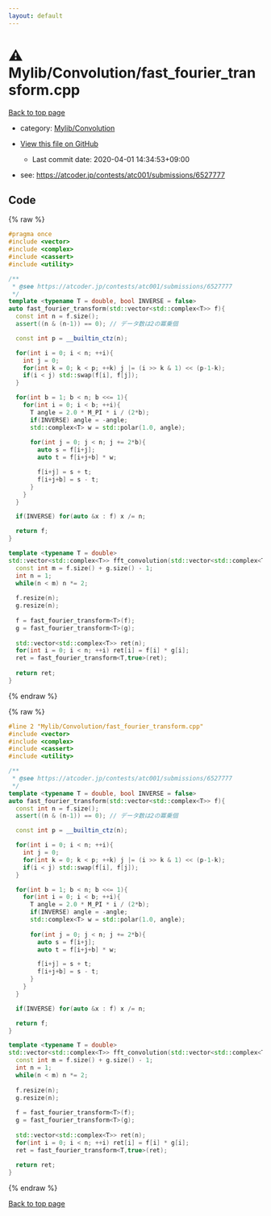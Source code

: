 ```yaml
---
layout: default
---
```


<!-- mathjax config similar to math.stackexchange -->
<script type="text/javascript" async
  src="https://cdnjs.cloudflare.com/ajax/libs/mathjax/2.7.5/MathJax.js?config=TeX-MML-AM_CHTML">
</script>
<script type="text/x-mathjax-config">
  MathJax.Hub.Config({
    TeX: { equationNumbers: { autoNumber: "AMS" }},
    tex2jax: {
      inlineMath: [ ['$','$'] ],
      processEscapes: true
    },
    "HTML-CSS": { matchFontHeight: false },
    displayAlign: "left",
    displayIndent: "2em"
  });
</script>

<script type="text/javascript" src="https://cdnjs.cloudflare.com/ajax/libs/jquery/3.4.1/jquery.min.js"></script>
<script src="https://cdn.jsdelivr.net/npm/jquery-balloon-js@1.1.2/jquery.balloon.min.js" integrity="sha256-ZEYs9VrgAeNuPvs15E39OsyOJaIkXEEt10fzxJ20+2I=" crossorigin="anonymous"></script>
<script type="text/javascript" src="../../../assets/js/copy-button.js"></script>
<link rel="stylesheet" href="../../../assets/css/copy-button.css" />


# :warning: Mylib/Convolution/fast_fourier_transform.cpp

<a href="../../../index.html">Back to top page</a>

* category: <a href="../../../index.html#d1ac32c11c508fec0764fa012d8d2913">Mylib/Convolution</a>
* <a href="{{ site.github.repository_url }}/blob/master/Mylib/Convolution/fast_fourier_transform.cpp">View this file on GitHub</a>
    - Last commit date: 2020-04-01 14:34:53+09:00


* see: <a href="https://atcoder.jp/contests/atc001/submissions/6527777">https://atcoder.jp/contests/atc001/submissions/6527777</a>


## Code

<a id="unbundled"></a>
{% raw %}
```cpp
#pragma once
#include <vector>
#include <complex>
#include <cassert>
#include <utility>

/**
 * @see https://atcoder.jp/contests/atc001/submissions/6527777
 */
template <typename T = double, bool INVERSE = false>
auto fast_fourier_transform(std::vector<std::complex<T>> f){
  const int n = f.size();
  assert((n & (n-1)) == 0); // データ数は2の冪乗個

  const int p = __builtin_ctz(n);

  for(int i = 0; i < n; ++i){
    int j = 0;
    for(int k = 0; k < p; ++k) j |= (i >> k & 1) << (p-1-k);
    if(i < j) std::swap(f[i], f[j]);
  }

  for(int b = 1; b < n; b <<= 1){
    for(int i = 0; i < b; ++i){
      T angle = 2.0 * M_PI * i / (2*b);
      if(INVERSE) angle = -angle;
      std::complex<T> w = std::polar(1.0, angle);
      
      for(int j = 0; j < n; j += 2*b){
        auto s = f[i+j];
        auto t = f[i+j+b] * w;

        f[i+j] = s + t;
        f[i+j+b] = s - t;
      }
    }
  }

  if(INVERSE) for(auto &x : f) x /= n;

  return f;
}

template <typename T = double>
std::vector<std::complex<T>> fft_convolution(std::vector<std::complex<T>> f, std::vector<std::complex<T>> g){
  const int m = f.size() + g.size() - 1;
  int n = 1;
  while(n < m) n *= 2;
  
  f.resize(n);
  g.resize(n);
  
  f = fast_fourier_transform<T>(f);
  g = fast_fourier_transform<T>(g);
  
  std::vector<std::complex<T>> ret(n);
  for(int i = 0; i < n; ++i) ret[i] = f[i] * g[i];
  ret = fast_fourier_transform<T,true>(ret);
  
  return ret;
}

```
{% endraw %}

<a id="bundled"></a>
{% raw %}
```cpp
#line 2 "Mylib/Convolution/fast_fourier_transform.cpp"
#include <vector>
#include <complex>
#include <cassert>
#include <utility>

/**
 * @see https://atcoder.jp/contests/atc001/submissions/6527777
 */
template <typename T = double, bool INVERSE = false>
auto fast_fourier_transform(std::vector<std::complex<T>> f){
  const int n = f.size();
  assert((n & (n-1)) == 0); // データ数は2の冪乗個

  const int p = __builtin_ctz(n);

  for(int i = 0; i < n; ++i){
    int j = 0;
    for(int k = 0; k < p; ++k) j |= (i >> k & 1) << (p-1-k);
    if(i < j) std::swap(f[i], f[j]);
  }

  for(int b = 1; b < n; b <<= 1){
    for(int i = 0; i < b; ++i){
      T angle = 2.0 * M_PI * i / (2*b);
      if(INVERSE) angle = -angle;
      std::complex<T> w = std::polar(1.0, angle);
      
      for(int j = 0; j < n; j += 2*b){
        auto s = f[i+j];
        auto t = f[i+j+b] * w;

        f[i+j] = s + t;
        f[i+j+b] = s - t;
      }
    }
  }

  if(INVERSE) for(auto &x : f) x /= n;

  return f;
}

template <typename T = double>
std::vector<std::complex<T>> fft_convolution(std::vector<std::complex<T>> f, std::vector<std::complex<T>> g){
  const int m = f.size() + g.size() - 1;
  int n = 1;
  while(n < m) n *= 2;
  
  f.resize(n);
  g.resize(n);
  
  f = fast_fourier_transform<T>(f);
  g = fast_fourier_transform<T>(g);
  
  std::vector<std::complex<T>> ret(n);
  for(int i = 0; i < n; ++i) ret[i] = f[i] * g[i];
  ret = fast_fourier_transform<T,true>(ret);
  
  return ret;
}

```
{% endraw %}

<a href="../../../index.html">Back to top page</a>

